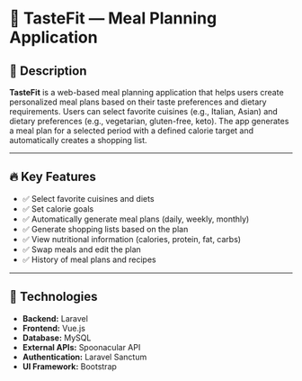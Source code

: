 # 🥗 TasteFit — Meal Planning Application

## 📄 Description

**TasteFit** is a web-based meal planning application that helps users create personalized meal plans based on their taste preferences and dietary requirements. Users can select favorite cuisines (e.g., Italian, Asian) and dietary preferences (e.g., vegetarian, gluten-free, keto). The app generates a meal plan for a selected period with a defined calorie target and automatically creates a shopping list.

---

## 🔥 Key Features

- ✅ Select favorite cuisines and diets
- ✅ Set calorie goals
- ✅ Automatically generate meal plans (daily, weekly, monthly)
- ✅ Generate shopping lists based on the plan
- ✅ View nutritional information (calories, protein, fat, carbs)
- ✅ Swap meals and edit the plan
- ✅ History of meal plans and recipes

---

## 🧰 Technologies

- **Backend:** Laravel
- **Frontend:** Vue.js
- **Database:** MySQL
- **External APIs:** Spoonacular API
- **Authentication:** Laravel Sanctum
- **UI Framework:** Bootstrap
